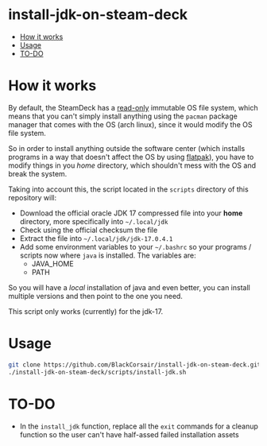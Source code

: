 install-jdk-on-steam-deck
=========================

<!--ts-->
* [How it works](#how-it-works)
* [Usage](#usage)
* [TO-DO](#to-do)
<!--te-->

How it works
============
By default, the SteamDeck has a [read-only][1] immutable OS file system, which means that you can't simply
install anything using the `pacman` package manager that comes with the OS (arch linux), since it would modify
the OS file system.

So in order to install anything outside the software center (which installs programs in a way that doesn't affect
the OS by using [flatpak][2]), you have to modify things in you *home* directory, which shouldn't mess with the OS
and break the system.

Taking into account this, the script located in the `scripts` directory of this repository will:
* Download the official oracle JDK 17 compressed file into your **home** directory, more specifically into `~/.local/jdk`
* Check using the official checksum the file
* Extract the file into `~/.local/jdk/jdk-17.0.4.1`
* Add some environment variables to your `~/.bashrc` so your programs / scripts now where `java` is installed. The variables
    are:
    * JAVA_HOME
    * PATH

So you will have a *local* installation of java and even better, you can install multiple versions and then point to the
one you need.

This script only works (currently) for the jdk-17.

Usage
=====
```bash
git clone https://github.com/BlackCorsair/install-jdk-on-steam-deck.git
./install-jdk-on-steam-deck/scripts/install-jdk.sh
```

TO-DO
=====

* In the `install_jdk` function, replace all the `exit` commands for a cleanup function so the user
    can't have half-assed failed installation assets

[1]: https://partner.steamgames.com/doc/steamdeck/faq
[2]: https://www.flatpak.org/